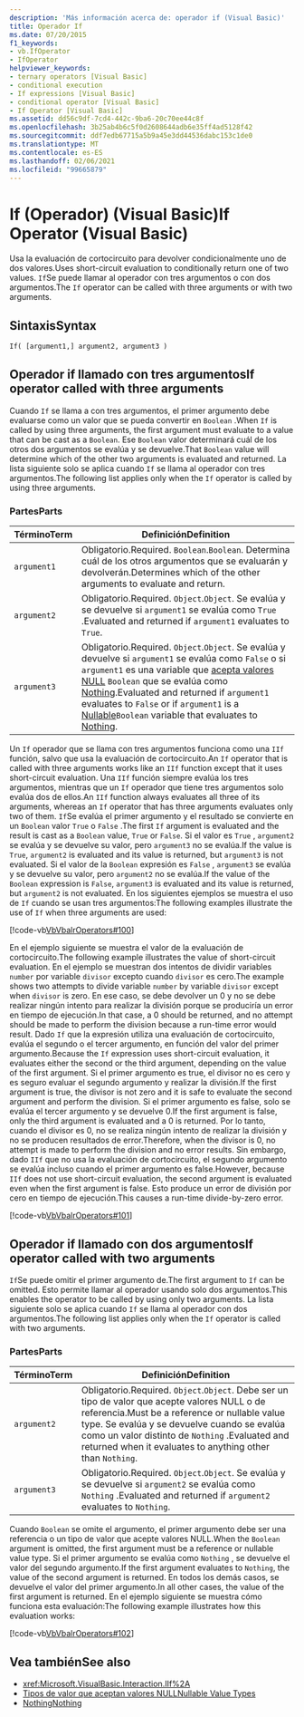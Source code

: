 ```yaml
---
description: 'Más información acerca de: operador if (Visual Basic)'
title: Operador If
ms.date: 07/20/2015
f1_keywords:
- vb.IfOperator
- IfOperator
helpviewer_keywords:
- ternary operators [Visual Basic]
- conditional execution
- If expressions [Visual Basic]
- conditional operator [Visual Basic]
- If Operator [Visual Basic]
ms.assetid: dd56c9df-7cd4-442c-9ba6-20c70ee44c8f
ms.openlocfilehash: 3b25ab4b6c5f0d2608644adb6e35ff4ad5128f42
ms.sourcegitcommit: ddf7edb67715a5b9a45e3dd44536dabc153c1de0
ms.translationtype: MT
ms.contentlocale: es-ES
ms.lasthandoff: 02/06/2021
ms.locfileid: "99665879"
---
```

# <a name="if-operator-visual-basic"></a><span data-ttu-id="66359-103">If (Operador) (Visual Basic)</span><span class="sxs-lookup"><span data-stu-id="66359-103">If Operator (Visual Basic)</span></span>

<span data-ttu-id="66359-104">Usa la evaluación de cortocircuito para devolver condicionalmente uno de dos valores.</span><span class="sxs-lookup"><span data-stu-id="66359-104">Uses short-circuit evaluation to conditionally return one of two values.</span></span> <span data-ttu-id="66359-105">`If`Se puede llamar al operador con tres argumentos o con dos argumentos.</span><span class="sxs-lookup"><span data-stu-id="66359-105">The `If` operator can be called with three arguments or with two arguments.</span></span>

## <a name="syntax"></a><span data-ttu-id="66359-106">Sintaxis</span><span class="sxs-lookup"><span data-stu-id="66359-106">Syntax</span></span>

```vb
If( [argument1,] argument2, argument3 )
```

## <a name="if-operator-called-with-three-arguments"></a><span data-ttu-id="66359-107">Operador if llamado con tres argumentos</span><span class="sxs-lookup"><span data-stu-id="66359-107">If operator called with three arguments</span></span>

<span data-ttu-id="66359-108">Cuando `If` se llama a con tres argumentos, el primer argumento debe evaluarse como un valor que se pueda convertir en `Boolean` .</span><span class="sxs-lookup"><span data-stu-id="66359-108">When `If` is called by using three arguments, the first argument must evaluate to a value that can be cast as a `Boolean`.</span></span> <span data-ttu-id="66359-109">Ese `Boolean` valor determinará cuál de los otros dos argumentos se evalúa y se devuelve.</span><span class="sxs-lookup"><span data-stu-id="66359-109">That `Boolean` value will determine which of the other two arguments is evaluated and returned.</span></span> <span data-ttu-id="66359-110">La lista siguiente solo se aplica cuando `If` se llama al operador con tres argumentos.</span><span class="sxs-lookup"><span data-stu-id="66359-110">The following list applies only when the `If` operator is called by using three arguments.</span></span>

### <a name="parts"></a><span data-ttu-id="66359-111">Partes</span><span class="sxs-lookup"><span data-stu-id="66359-111">Parts</span></span>

|<span data-ttu-id="66359-112">Término</span><span class="sxs-lookup"><span data-stu-id="66359-112">Term</span></span>|<span data-ttu-id="66359-113">Definición</span><span class="sxs-lookup"><span data-stu-id="66359-113">Definition</span></span>|
|---|---|
|`argument1`|<span data-ttu-id="66359-114">Obligatorio.</span><span class="sxs-lookup"><span data-stu-id="66359-114">Required.</span></span> <span data-ttu-id="66359-115">`Boolean`.</span><span class="sxs-lookup"><span data-stu-id="66359-115">`Boolean`.</span></span> <span data-ttu-id="66359-116">Determina cuál de los otros argumentos que se evaluarán y devolverán.</span><span class="sxs-lookup"><span data-stu-id="66359-116">Determines which of the other arguments to evaluate and return.</span></span>|
|`argument2`|<span data-ttu-id="66359-117">Obligatorio.</span><span class="sxs-lookup"><span data-stu-id="66359-117">Required.</span></span> <span data-ttu-id="66359-118">`Object`.</span><span class="sxs-lookup"><span data-stu-id="66359-118">`Object`.</span></span> <span data-ttu-id="66359-119">Se evalúa y se devuelve si `argument1` se evalúa como `True` .</span><span class="sxs-lookup"><span data-stu-id="66359-119">Evaluated and returned if `argument1` evaluates to `True`.</span></span>|
|`argument3`|<span data-ttu-id="66359-120">Obligatorio.</span><span class="sxs-lookup"><span data-stu-id="66359-120">Required.</span></span> <span data-ttu-id="66359-121">`Object`.</span><span class="sxs-lookup"><span data-stu-id="66359-121">`Object`.</span></span> <span data-ttu-id="66359-122">Se evalúa y devuelve si `argument1` se evalúa como `False` o si `argument1` es una variable que [acepta valores NULL](../../programming-guide/language-features/data-types/nullable-value-types.md) `Boolean` que se evalúa como [Nothing](../nothing.md).</span><span class="sxs-lookup"><span data-stu-id="66359-122">Evaluated and returned if `argument1` evaluates to `False` or if `argument1` is a [Nullable](../../programming-guide/language-features/data-types/nullable-value-types.md)`Boolean` variable that evaluates to [Nothing](../nothing.md).</span></span>|

<span data-ttu-id="66359-123">Un `If` operador que se llama con tres argumentos funciona como una `IIf` función, salvo que usa la evaluación de cortocircuito.</span><span class="sxs-lookup"><span data-stu-id="66359-123">An `If` operator that is called with three arguments works like an `IIf` function except that it uses short-circuit evaluation.</span></span> <span data-ttu-id="66359-124">Una `IIf` función siempre evalúa los tres argumentos, mientras que un `If` operador que tiene tres argumentos solo evalúa dos de ellos.</span><span class="sxs-lookup"><span data-stu-id="66359-124">An `IIf` function always evaluates all three of its arguments, whereas an `If` operator that has three arguments evaluates only two of them.</span></span> <span data-ttu-id="66359-125">`If`Se evalúa el primer argumento y el resultado se convierte en un `Boolean` valor `True` o `False` .</span><span class="sxs-lookup"><span data-stu-id="66359-125">The first `If` argument is evaluated and the result is cast as a `Boolean` value, `True` or `False`.</span></span> <span data-ttu-id="66359-126">Si el valor es `True` , `argument2` se evalúa y se devuelve su valor, pero `argument3` no se evalúa.</span><span class="sxs-lookup"><span data-stu-id="66359-126">If the value is `True`, `argument2` is evaluated and its value is returned, but `argument3` is not evaluated.</span></span> <span data-ttu-id="66359-127">Si el valor de la `Boolean` expresión es `False` , `argument3` se evalúa y se devuelve su valor, pero `argument2` no se evalúa.</span><span class="sxs-lookup"><span data-stu-id="66359-127">If the value of the `Boolean` expression is `False`, `argument3` is evaluated and its value is returned, but `argument2` is not evaluated.</span></span> <span data-ttu-id="66359-128">En los siguientes ejemplos se muestra el uso de `If` cuando se usan tres argumentos:</span><span class="sxs-lookup"><span data-stu-id="66359-128">The following examples illustrate the use of `If` when three arguments are used:</span></span>

[!code-vb[VbVbalrOperators#100](~/samples/snippets/visualbasic/VS_Snippets_VBCSharp/VbVbalrOperators/VB/Class4.vb#100)]

<span data-ttu-id="66359-129">En el ejemplo siguiente se muestra el valor de la evaluación de cortocircuito.</span><span class="sxs-lookup"><span data-stu-id="66359-129">The following example illustrates the value of short-circuit evaluation.</span></span> <span data-ttu-id="66359-130">En el ejemplo se muestran dos intentos de dividir variables `number` por variable `divisor` excepto cuando `divisor` es cero.</span><span class="sxs-lookup"><span data-stu-id="66359-130">The example shows two attempts to divide variable `number` by variable `divisor` except when `divisor` is zero.</span></span> <span data-ttu-id="66359-131">En ese caso, se debe devolver un 0 y no se debe realizar ningún intento para realizar la división porque se produciría un error en tiempo de ejecución.</span><span class="sxs-lookup"><span data-stu-id="66359-131">In that case, a 0 should be returned, and no attempt should be made to perform the division because a run-time error would result.</span></span> <span data-ttu-id="66359-132">Dado `If` que la expresión utiliza una evaluación de cortocircuito, evalúa el segundo o el tercer argumento, en función del valor del primer argumento.</span><span class="sxs-lookup"><span data-stu-id="66359-132">Because the `If` expression uses short-circuit evaluation, it evaluates either the second or the third argument, depending on the value of the first argument.</span></span> <span data-ttu-id="66359-133">Si el primer argumento es true, el divisor no es cero y es seguro evaluar el segundo argumento y realizar la división.</span><span class="sxs-lookup"><span data-stu-id="66359-133">If the first argument is true, the divisor is not zero and it is safe to evaluate the second argument and perform the division.</span></span> <span data-ttu-id="66359-134">Si el primer argumento es false, solo se evalúa el tercer argumento y se devuelve 0.</span><span class="sxs-lookup"><span data-stu-id="66359-134">If the first argument is false, only the third argument is evaluated and a 0 is returned.</span></span> <span data-ttu-id="66359-135">Por lo tanto, cuando el divisor es 0, no se realiza ningún intento de realizar la división y no se producen resultados de error.</span><span class="sxs-lookup"><span data-stu-id="66359-135">Therefore, when the divisor is 0, no attempt is made to perform the division and no error results.</span></span> <span data-ttu-id="66359-136">Sin embargo, dado `IIf` que no usa la evaluación de cortocircuito, el segundo argumento se evalúa incluso cuando el primer argumento es false.</span><span class="sxs-lookup"><span data-stu-id="66359-136">However, because `IIf` does not use short-circuit evaluation, the second argument is evaluated even when the first argument is false.</span></span> <span data-ttu-id="66359-137">Esto produce un error de división por cero en tiempo de ejecución.</span><span class="sxs-lookup"><span data-stu-id="66359-137">This causes a run-time divide-by-zero error.</span></span>

[!code-vb[VbVbalrOperators#101](~/samples/snippets/visualbasic/VS_Snippets_VBCSharp/VbVbalrOperators/VB/Class4.vb#101)]

## <a name="if-operator-called-with-two-arguments"></a><span data-ttu-id="66359-138">Operador if llamado con dos argumentos</span><span class="sxs-lookup"><span data-stu-id="66359-138">If operator called with two arguments</span></span>

<span data-ttu-id="66359-139">`If`Se puede omitir el primer argumento de.</span><span class="sxs-lookup"><span data-stu-id="66359-139">The first argument to `If` can be omitted.</span></span> <span data-ttu-id="66359-140">Esto permite llamar al operador usando solo dos argumentos.</span><span class="sxs-lookup"><span data-stu-id="66359-140">This enables the operator to be called by using only two arguments.</span></span> <span data-ttu-id="66359-141">La lista siguiente solo se aplica cuando `If` se llama al operador con dos argumentos.</span><span class="sxs-lookup"><span data-stu-id="66359-141">The following list applies only when the `If` operator is called with two arguments.</span></span>

### <a name="parts"></a><span data-ttu-id="66359-142">Partes</span><span class="sxs-lookup"><span data-stu-id="66359-142">Parts</span></span>

|<span data-ttu-id="66359-143">Término</span><span class="sxs-lookup"><span data-stu-id="66359-143">Term</span></span>|<span data-ttu-id="66359-144">Definición</span><span class="sxs-lookup"><span data-stu-id="66359-144">Definition</span></span>|
|---|---|
|`argument2`|<span data-ttu-id="66359-145">Obligatorio.</span><span class="sxs-lookup"><span data-stu-id="66359-145">Required.</span></span> <span data-ttu-id="66359-146">`Object`.</span><span class="sxs-lookup"><span data-stu-id="66359-146">`Object`.</span></span> <span data-ttu-id="66359-147">Debe ser un tipo de valor que acepte valores NULL o de referencia.</span><span class="sxs-lookup"><span data-stu-id="66359-147">Must be a reference or nullable value type.</span></span> <span data-ttu-id="66359-148">Se evalúa y se devuelve cuando se evalúa como un valor distinto de `Nothing` .</span><span class="sxs-lookup"><span data-stu-id="66359-148">Evaluated and returned when it evaluates to anything other than `Nothing`.</span></span>|
|`argument3`|<span data-ttu-id="66359-149">Obligatorio.</span><span class="sxs-lookup"><span data-stu-id="66359-149">Required.</span></span> <span data-ttu-id="66359-150">`Object`.</span><span class="sxs-lookup"><span data-stu-id="66359-150">`Object`.</span></span> <span data-ttu-id="66359-151">Se evalúa y se devuelve si `argument2` se evalúa como `Nothing` .</span><span class="sxs-lookup"><span data-stu-id="66359-151">Evaluated and returned if `argument2` evaluates to `Nothing`.</span></span>|

<span data-ttu-id="66359-152">Cuando `Boolean` se omite el argumento, el primer argumento debe ser una referencia o un tipo de valor que acepte valores NULL.</span><span class="sxs-lookup"><span data-stu-id="66359-152">When the `Boolean` argument is omitted, the first argument must be a reference or nullable value type.</span></span> <span data-ttu-id="66359-153">Si el primer argumento se evalúa como `Nothing` , se devuelve el valor del segundo argumento.</span><span class="sxs-lookup"><span data-stu-id="66359-153">If the first argument evaluates to `Nothing`, the value of the second argument is returned.</span></span> <span data-ttu-id="66359-154">En todos los demás casos, se devuelve el valor del primer argumento.</span><span class="sxs-lookup"><span data-stu-id="66359-154">In all other cases, the value of the first argument is returned.</span></span> <span data-ttu-id="66359-155">En el ejemplo siguiente se muestra cómo funciona esta evaluación:</span><span class="sxs-lookup"><span data-stu-id="66359-155">The following example illustrates how this evaluation works:</span></span>

[!code-vb[VbVbalrOperators#102](~/samples/snippets/visualbasic/VS_Snippets_VBCSharp/VbVbalrOperators/VB/Class4.vb#102)]

## <a name="see-also"></a><span data-ttu-id="66359-156">Vea también</span><span class="sxs-lookup"><span data-stu-id="66359-156">See also</span></span>

- <xref:Microsoft.VisualBasic.Interaction.IIf%2A>
- [<span data-ttu-id="66359-157">Tipos de valor que aceptan valores NULL</span><span class="sxs-lookup"><span data-stu-id="66359-157">Nullable Value Types</span></span>](../../programming-guide/language-features/data-types/nullable-value-types.md)
- [<span data-ttu-id="66359-158">Nothing</span><span class="sxs-lookup"><span data-stu-id="66359-158">Nothing</span></span>](../nothing.md)
